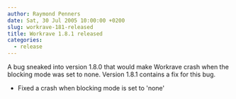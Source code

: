```yaml
---
author: Raymond Penners
date: Sat, 30 Jul 2005 10:00:00 +0200
slug: workrave-181-released
title: Workrave 1.8.1 released
categories:
  - release
---
```

A bug sneaked into version 1.8.0 that would make Workrave crash when the
blocking mode was set to none. Version 1.8.1 contains a fix for this bug.
<!--more-->

- Fixed a crash when blocking mode is set to 'none'

